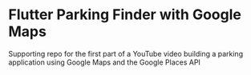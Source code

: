 # Flutter Parking Finder with Google Maps

Supporting repo for the first part of a YouTube video building a parking application using Google Maps and the Google Places API


